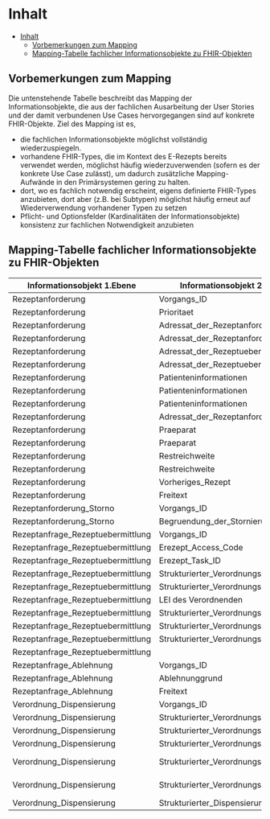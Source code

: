 
# <a id="Inhalt"></a>Inhalt

- [Inhalt](#Inhalt)
  - [Vorbemerkungen zum Mapping](#Vorbemerkungen-zum-Mapping)
  - [Mapping-Tabelle fachlicher Informationsobjekte zu FHIR-Objekten](#Mapping-Table)

## <a id="Vorbemerkungen-zum-Mapping"></a>Vorbemerkungen zum Mapping

Die untenstehende Tabelle beschreibt das Mapping der Informationsobjekte, die aus der fachlichen Ausarbeitung der User Stories und der damit verbundenen Use Cases hervorgegangen sind auf konkrete FHIR-Objekte. Ziel des Mapping ist es,

  - die fachlichen Informationsobjekte möglichst vollständig wiederzuspiegeln.
  - vorhandene FHIR-Types, die im Kontext des E-Rezepts bereits verwendet werden, möglichst häufig wiederzuverwenden (sofern es der konkrete Use Case zulässt), um dadurch zusätzliche Mapping-Aufwände in den Primärsystemen gering zu halten.
  - dort, wo es fachlich notwendig erscheint, eigens definierte FHIR-Types anzubieten, dort aber (z.B. bei Subtypen) möglichst häufig erneut auf Wiederverwendung vorhandener Typen zu setzen
  - Pflicht- und Optionsfelder (Kardinalitäten der Informationsobjekte) konsistenz zur fachlichen Notwendigkeit anzubieten


## <a id="Mapping-Table"></a>Mapping-Tabelle fachlicher Informationsobjekte zu FHIR-Objekten


|Informationsobjekt 1.Ebene|Informationsobjekt 2.Ebene|Informationsobjekt 3.Ebene|Kardinalität|FHIR-Type-Mapping|FHIR-Base-Type||
|---|---|---|---|---|---|---|
|Rezeptanforderung|Vorgangs_ID|n/a|1..1|GEM_PR_ERP_MEDREQ_DispenseInformationBundle.GEM_PR_ERP_MEDREQ_MessageHeader.extension:VorgangsID|String||
|Rezeptanforderung|Prioritaet|n/a|0..1|GEM_PR_ERP_MEDREQ_RequestBundle.GEM_PR_ERP_MEDREQ_MedicationRequest.priority|RequestPriority||
Rezeptanforderung|Adressat_der_Rezeptanforderung|Telematik_ID|0..1|GEM_PR_ERP_MEDREQ_RequestBundle.GEM_PR_ERP_MEDREQ_MedicationRequest.requester.identifier:Telematik-ID|Identifier-Profil aus de.basisprofil||
Rezeptanforderung|Adressat_der_Rezeptanforderung|Name|0..1|GEM_PR_ERP_MEDREQ_RequestBundle.GEM_PR_ERP_MEDREQ_MedicationRequest.requester.name:name|KBV_PR_Base_Datatype_Name||
Rezeptanforderung|Adressat_der_Rezeptuebermittlung|Telematik_ID|1..1|GEM_PR_ERP_MEDREQ_RequestBundle.GEM_PR_ERP_MEDREQ_Organization [Bundle.entry:RequestingOrganization]|GEM_PR_ERP_MEDREQ_Organization||
Rezeptanforderung|Adressat_der_Rezeptuebermittlung|Empfaenger_Typ||GEM_PR_ERP_MEDREQ_RequestBundle.GEM_PR_ERP_MEDREQ_MedicationRequest.extension.prescriptionDeliveryType|Coding||
Rezeptanforderung|Patienteninformationen|KVNR|1..1|GEM_PR_ERP_MEDREQ_RequestBundle.KBV_PR_FOR_Patient.identifier:[versichertenId_GKV ODER versichertenID_pkv]|Identifier-Profil aus de.basisprofil||
Rezeptanforderung|Patienteninformationen|Name|1..1|GEM_PR_ERP_MEDREQ_RequestBundle.KBV_PR_FOR_Patient.name|KBV_PR_Base_Datatype_Name||
Rezeptanforderung|Patienteninformationen|Geburtstag|1..1|GEM_PR_ERP_MEDREQ_RequestBundle.KBV_PR_FOR_Patient.birthDate|date||
Rezeptanforderung|Adressat_der_Rezeptanforderung||0..1|GEM_PR_ERP_MEDREQ_RequestBundle.KBV_PR_FOR_Practitioner|KBV_PR_FOR_Practitioner||
Rezeptanforderung|Praeparat|Bezeichnung|1..1|GEM_PR_ERP_MEDREQ_RequestBundle.GEM_PR_ERP_MEDREQ_MedicationRequest.KBV_PR_ERP_Medication_*.code|||
Rezeptanforderung|Praeparat|Packungsgroesse|1..1|GEM_PR_ERP_MEDREQ_RequestBundle.GEM_PR_ERP_MEDREQ_MedicationRequest.KBV_PR_ERP_Medication_*.amount|||
Rezeptanforderung|Restreichweite|Anzahl_Resteinheiten|0..1|GEM_PR_ERP_MEDREQ_RequestBundle.GEM_PR_ERP_MEDREQ_MedicationRequest.extension:RemainingQuantity|SimpleQuantity||
Rezeptanforderung|Restreichweite|Restreichweitendatum|0..1|GEM_PR_ERP_MEDREQ_RequestBundle.GEM_PR_ERP_MEDREQ_MedicationRequest.extension:RemainingRangeDate|date||
Rezeptanforderung|Vorheriges_Rezept|n/a|0..1|GEM_PR_ERP_MEDREQ_RequestBundle.GEM_PR_ERP_MEDREQ_MedicationRequest.extension:PriorPrescriptionID|GEM_ERP_PR_PrescriptionId||
Rezeptanforderung|Freitext|n/a|0..1|GEM_PR_ERP_MEDREQ_RequestBundle.GEM_PR_ERP_MEDREQ_MedicationRequest.extension:FreeText|String||
Rezeptanforderung_Storno|Vorgangs_ID|n/a|1..1|GEM_PR_ERP_MEDREQ_CancellationBundle.GEM_PR_ERP_MEDREQ_CancellationHeader.extension:VorgangsID|String||
Rezeptanforderung_Storno|Begruendung_der_Stornierung|n/a|0..1|GEM_PR_ERP_MEDREQ_CancellationBundle.CancellationHeader.MessageHeader.extension:FreeText|String||
Rezeptanfrage_Rezeptuebermittlung|Vorgangs_ID|n/a|1..1|GEM_PR_ERP_MEDREQ_ResponseBundle.GEM_PR_ERP_MEDREQ_ResponseHeader.extension:VorgangsID|String||
Rezeptanfrage_Rezeptuebermittlung|Erezept_Access_Code|n/a|1..1|GEM_PR_ERP_MEDREQ_ResponseBundle.GEM_PR_ERP_MEDREQ_ResponseHeader.extension:AccessCode|GEM_ERP_PR_AccessCode||
Rezeptanfrage_Rezeptuebermittlung|Erezept_Task_ID|n/a|1..1|GEM_PR_ERP_MEDREQ_ResponseBundle.GEM_PR_ERP_MEDREQ_ResponseHeader.extension:PrescriptionID|GEM_ERP_PR_PrescriptionId||
Rezeptanfrage_Rezeptuebermittlung|Strukturierter_Verordnungsdatensatz|Verordnungsinhalt|1..1|GEM_PR_ERP_MEDREQ_ResponseBundle.KBV_PR_ERP_Prescription.medication|KBV_PR_ERP_Medication_*||
Rezeptanfrage_Rezeptuebermittlung|Strukturierter_Verordnungsdatensatz|Verschreibender_Leistungserbringer|1..1|GEM_PR_ERP_MEDREQ_ResponseBundle.KBV_PR_ERP_Prescription.requester|KBV_PR_FOR_Practitioner||
Rezeptanfrage_Rezeptuebermittlung|LEI des Verordnenden||1..1|GEM_PR_ERP_MEDREQ_ResponseBundle.KBV_PR_FOR_Organization|KBV_PR_FOR_Organization||
Rezeptanfrage_Rezeptuebermittlung|Strukturierter_Verordnungsdatensatz|Betroffener_Versicherter|1..1|GEM_PR_ERP_MEDREQ_ResponseBundle.KBV_PR_ERP_Prescription.subject|KBV_PR_FOR_Patient||
Rezeptanfrage_Rezeptuebermittlung|Strukturierter_Verordnungsdatensatz|Abgebender_Leistungserbringer||GEM_PR_ERP_MEDREQ_ResponseBundle.GEM_PR_ERP_MEDREQ_Organization [Bundle.entry:DispensingOrganization]|GEM_PR_ERP_MEDREQ_Organization||
Rezeptanfrage_Rezeptuebermittlung|Strukturierter_Verordnungsdatensatz|Medikamentverabreichende_Institution||GEM_PR_ERP_MEDREQ_ResponseBundle.GEM_PR_ERP_MEDREQ_Organization [Bundle.entry:RequestingOrganization]|GEM_PR_ERP_MEDREQ_Organization||
Rezeptanfrage_Rezeptuebermittlung|||1..1|GEM_PR_ERP_MEDREQ_ResponseBundle.KBV_PR_FOR_Practitioner|KBV_PR_FOR_Practitioner||
Rezeptanfrage_Ablehnung|Vorgangs_ID|n/a|1..1|GEM_PR_ERP_MEDREQ_CancellationBundle.GEM_PR_ERP_MEDREQ_CancellationHeader.extension:VorgangsID|String||
Rezeptanfrage_Ablehnung|Ablehnunggrund|n/a|1..1|GEM_PR_ERP_MEDREQ_CancellationBundle.GEM_PR_ERP_MEDREQ_CancellationHeader.extension:CancellationReasonType|Coding||
Rezeptanfrage_Ablehnung|Freitext|n/a|0..1|GEM_PR_ERP_MEDREQ_CancellationBundle.GEM_PR_ERP_MEDREQ_CancellationHeader.extension:FreeText|String||
Verordnung_Dispensierung|Vorgangs_ID|n/a|1..1|GEM_PR_ERP_MEDREQ_DispenseInformationBundle.GEM_PR_ERP_MEDREQ_MessageHeader.extension:VorgangsID|String||
Verordnung_Dispensierung|Strukturierter_Verordnungsdatensatz|Verordnungsinhalt|1..1|GEM_PR_ERP_MEDREQ_DispenseInformationBundle.KBV_PR_ERP_Prescription.medication|KBV_PR_ERP_Medication_*||
Verordnung_Dispensierung|Strukturierter_Verordnungsdatensatz|Verschreibender_Leistungserbringer|0..1|GEM_PR_ERP_MEDREQ_DispenseInformationBundle.KBV_PR_ERP_Prescription.requester|KBV_PR_FOR_Practitioner||
Verordnung_Dispensierung|Strukturierter_Verordnungsdatensatz|Betroffener_Versicherter|1..1|GEM_PR_ERP_MEDREQ_DispenseInformationBundle.KBV_PR_FOR_Patient|KBV_PR_FOR_Patient||
Verordnung_Dispensierung|Strukturierter_Verordnungsdatensatz|Abgebender_Leistungserbringer|0..1|GEM_PR_ERP_MEDREQ_DispenseInformationBundle.GEM_PR_ERP_MEDREQ_Organization [Bundle.entry:DispensingOrganization]|GEM_PR_ERP_MEDREQ_Organization||
Verordnung_Dispensierung|Strukturierter_Verordnungsdatensatz|Medikamentverabreichende_Institution|0..1|GEM_PR_ERP_MEDREQ_DispenseInformationBundle.GEM_PR_ERP_MEDREQ_Organization [Bundle.entry:RequestingOrganization]|GEM_PR_ERP_MEDREQ_Organization||
Verordnung_Dispensierung|Strukturierter_Dispensierungsdatensatz|Verordnungsinhalt|1..1|GEM_PR_ERP_MEDREQ_DispenseInformationBundle.GEM_ERP_PR_MedicationDispense|GEM_ERP_PR_MedicationDispense||






